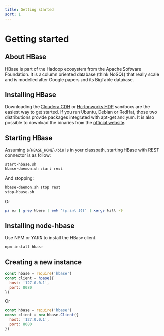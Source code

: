```yaml
---
title: Getting started
sort: 1
---
```


# Getting started

## About HBase

HBase is part of the Hadoop ecosystem from the Apache Software Foundation. It is a column oriented database (think NoSQL) that really scale and is modelled after Google papers and its BigTable database.

## Installing HBase

Downloading the [Cloudera CDH](https://www.cloudera.com/downloads/quickstart_vms.html) or [Hortonworks HDP](https://hortonworks.com/products/sandbox/) sandboxs are the easiest way to get started. If you run Ubuntu, Debian or RedHat, those two distributions provide packages integrated with apt-get and yum. It is also possible to download the binaries from the [official website](http://hbase.apache.org/).

## Starting HBase

Assuming `${HBASE_HOME}/bin` is in your classpath, starting HBase with REST connector is as follow:

```bash
start-hbase.sh
hbase-daemon.sh start rest
```

And stopping:

```bash
hbase-daemon.sh stop rest
stop-hbase.sh
```

Or

```bash
ps ax | grep hbase | awk '{print $1}' | xargs kill -9
```

## Installing node-hbase

Use NPM or YARN to install the HBase client.

```bash
npm install hbase
```

## Creating a new instance

```javascript
const hbase = require('hbase')
const client = hbase({
  host: '127.0.0.1',
  port: 8080
})
```

Or

```javascript
const hbase = require('hbase')
const client = new hbase.Client({
  host: '127.0.0.1',
  port: 8080
})
```
